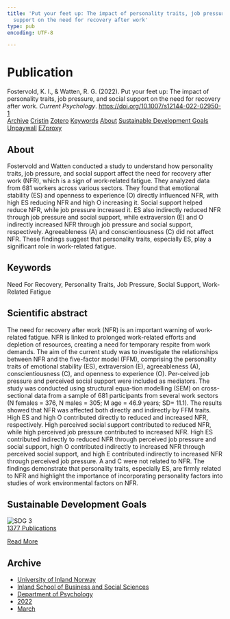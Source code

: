 ```yaml
---
title: 'Put your feet up: The impact of personality traits, job pressure, and social
  support on the need for recovery after work'
type: pub
encoding: UTF-8

---
```

<h1>Publication</h1>
<article id="csl-bib-container-YVYEKJJ3" class="csl-bib-container">
  <div class="csl-bib-body"> <div class="csl-entry">Fostervold, K. I., &#38; Watten, R. G. (2022). Put your feet up: The impact of personality traits, job pressure, and social support on the need for recovery after work. <i>Current Psychology</i>. <a href="https://doi.org/10.1007/s12144-022-02950-1">https://doi.org/10.1007/s12144-022-02950-1</a></div> </div>
  <div class="csl-bib-buttons">
    <a href="#taxonomy-article-YVYEKJJ3" alt="archive" class="csl-bib-button">Archive</a>
    <a href="https://app.cristin.no/results/show.jsf?id=2009777" alt="Cristin" class="csl-bib-button">Cristin</a>
    <a href="http://zotero.org/groups/5881554/items/YVYEKJJ3" alt="Zotero" class="csl-bib-button">Zotero</a>
    <a href="#keywords-article-YVYEKJJ3" alt="keywords" class="csl-bib-button">Keywords</a>
    <a href="#about-article-YVYEKJJ3" alt="about_pub" class="csl-bib-button">About</a>
    <a href="#sdg-article-YVYEKJJ3" alt="sdg" class="csl-bib-button">Sustainable Development Goals</a>
    <a href="https://link.springer.com/content/pdf/10.1007/s12144-022-02950-1.pdf" alt="Unpaywall" class="csl-bib-button">Unpaywall</a>
    <a href="https://link.springer.com/content/pdf/10.1007/s12144-022-02950-1.pdf" alt="EZproxy" class="csl-bib-button">EZproxy</a>
  </div>
  <div id="csl-bib-meta-container-YVYEKJJ3"></div>
</article>
<div id="csl-bib-meta-YVYEKJJ3" class="csl-bib-meta">
  <article id="about-article-YVYEKJJ3" class="about_pub-article">
    <h1>About</h1>
    Fostervold and Watten conducted a study to understand how personality traits, job pressure, and social support affect the need for recovery after work (NFR), which is a sign of work-related fatigue. They analyzed data from 681 workers across various sectors. They found that emotional stability (ES) and openness to experience (O) directly influenced NFR, with high ES reducing NFR and high O increasing it. Social support helped reduce NFR, while job pressure increased it. ES also indirectly reduced NFR through job pressure and social support, while extraversion (E) and O indirectly increased NFR through job pressure and social support, respectively. Agreeableness (A) and conscientiousness (C) did not affect NFR. These findings suggest that personality traits, especially ES, play a significant role in work-related fatigue.
  </article>
  <article id="keywords-article-YVYEKJJ3" class="keywords-article">
    <h1>Keywords</h1>
    Need For Recovery, Personality Traits, Job Pressure, Social Support, Work-Related Fatigue
  </article>
  <article id="abstract-article-YVYEKJJ3" class="abstract-article">
    <h1>Scientific abstract</h1>
    The need for recovery after work (NFR) is an important warning of work-related fatigue. NFR is linked to prolonged work-related efforts and depletion of resources, creating a need for temporary respite from work demands. The aim of the current study was to investigate the relationships between NFR and the five-factor model (FFM), comprising the personality traits of emotional stability (ES), extraversion (E), agreeableness (A), conscientiousness (C), and openness to experience (O). Per-ceived job pressure and perceived social support were included as mediators. The study was conducted using structural equa-tion modelling (SEM) on cross-sectional data from a sample of 681 participants from several work sectors (N females =   376, N  males = 305; M  age = 46.9 years; SD=   11.1). The results showed that NFR was affected both directly and indirectly by FFM traits. High ES and high O contributed directly to reduced and increased NFR, respectively. High perceived social support contributed to reduced NFR, while high perceived job pressure contributed to increased NFR. High ES contributed indirectly to reduced NFR through perceived job pressure and social support, high O contributed indirectly to increased NFR through perceived social support, and high E contributed indirectly to increased NFR through perceived job pressure. A and C were not related to NFR. The findings demonstrate that personality traits, especially ES, are firmly related to NFR and highlight the importance of incorporating personality factors into studies of work environmental factors on NFR.
  </article>
  <article id="sdg-article-YVYEKJJ3" class="sdg-article">
    <h1>Sustainable Development Goals</h1>
    <div class="sdg-container"><div id="sdg3" class="sdg">
        <img src="{{< params subfolder >}}images/sdg/sdg03_en.png" class="image" alt="SDG 3">
        <div class="sdg-overlay">
          <a href="{{< params subfolder >}}en/archive/?sdg=3#archive" class="sdg-publication-count"><span>1377</span> Publications</a>
          <p><a href="https://sdgs.un.org/goals/goal3" class="sdg-read-more">Read More</a></p>
        </div>
      </div></div>
  </article>
  <article id="taxonomy-article-YVYEKJJ3" class="taxonomy-article">
    <h1>Archive</h1>
    <ul>
      <li><a href="{{< params subfolder >}}en/archive/?key=3DCRN523">University of Inland Norway</a></li>
      <li><a href="{{< params subfolder >}}en/archive/?key=DU8Q9LN9">Inland School of Business and Social Sciences</a></li>
      <li><a href="{{< params subfolder >}}en/archive/?key=KTD9NXA8">Department of Psychology</a></li>
      <li><a href="{{< params subfolder >}}en/archive/?key=AEVGZCNC">2022</a></li>
      <li><a href="{{< params subfolder >}}en/archive/?key=EZTYMR2Q">March</a></li>
    </ul>
  </article>
</div>
